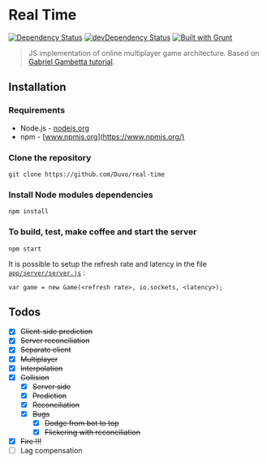 Real Time
=========
[![Dependency Status](https://david-dm.org/Duvo/real-time.svg?theme=shields.io)](https://david-dm.org/Duvo/real-time)
[![devDependency Status](https://david-dm.org/Duvo/real-time/dev-status.svg?theme=shields.io)](https://david-dm.org/Duvo/real-time#info=devDependencies)
[![Built with Grunt](https://cdn.gruntjs.com/builtwith.png)](http://gruntjs.com/)

> JS implementation of online multiplayer game architecture. Based on [Gabriel Gambetta tutorial](http://www.gabrielgambetta.com/fast_paced_multiplayer.html).

## Installation

### Requirements

- Node.js - [nodejs.org](http://nodejs.org/)
- npm - [www.npmjs.org](https://www.npmjs.org/)

### Clone the repository

    git clone https://github.com/Duvo/real-time
    
### Install Node modules dependencies

    npm install
    
### To build, test, make coffee and start the server

    npm start

It is possible to setup the refresh rate and latency in the file [`app/server/server.js`](https://github.com/Duvo/real-time/blob/master/app/server/server.js) :

    var game = new Game(<refresh rate>, io.sockets, <latency>);

## Todos

- [x] ~~Client-side prediction~~
- [x] ~~Server reconciliation~~
- [x] ~~Separate client~~
- [x] ~~Multiplayer~~
- [x] ~~Interpolation~~
- [x] ~~Collision~~
  - [x] ~~Server side~~
  - [x] ~~Prediction~~
  - [x] ~~Reconciliation~~
  - [x] ~~Bugs~~
    - [x] ~~Dodge from bot to top~~
    - [x] ~~Flickering with reconciliation~~
- [x] ~~Fire !!!~~
- [ ] Lag compensation
